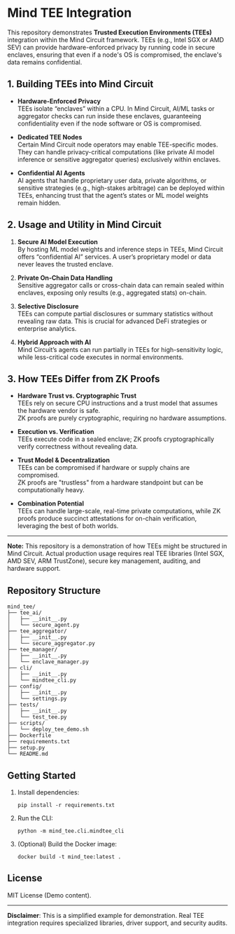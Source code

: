 # Mind TEE Integration

This repository demonstrates **Trusted Execution Environments (TEEs)** integration 
within the Mind Circuit framework. TEEs (e.g., Intel SGX or AMD SEV) can provide 
hardware-enforced privacy by running code in secure enclaves, ensuring that even 
if a node's OS is compromised, the enclave's data remains confidential.

## 1. Building TEEs into Mind Circuit

- **Hardware-Enforced Privacy**  
  TEEs isolate “enclaves” within a CPU. In Mind Circuit, AI/ML tasks or aggregator checks 
  can run inside these enclaves, guaranteeing confidentiality even if the node software 
  or OS is compromised.

- **Dedicated TEE Nodes**  
  Certain Mind Circuit node operators may enable TEE-specific modes. They can handle 
  privacy-critical computations (like private AI model inference or sensitive aggregator queries) 
  exclusively within enclaves.

- **Confidential AI Agents**  
  AI agents that handle proprietary user data, private algorithms, or sensitive strategies 
  (e.g., high-stakes arbitrage) can be deployed within TEEs, enhancing trust that 
  the agent’s states or ML model weights remain hidden.

## 2. Usage and Utility in Mind Circuit

1. **Secure AI Model Execution**  
   By hosting ML model weights and inference steps in TEEs, Mind Circuit offers “confidential AI” services. 
   A user’s proprietary model or data never leaves the trusted enclave.

2. **Private On-Chain Data Handling**  
   Sensitive aggregator calls or cross-chain data can remain sealed within enclaves, 
   exposing only results (e.g., aggregated stats) on-chain.

3. **Selective Disclosure**  
   TEEs can compute partial disclosures or summary statistics without revealing raw data. 
   This is crucial for advanced DeFi strategies or enterprise analytics.

4. **Hybrid Approach with AI**  
   Mind Circuit’s agents can run partially in TEEs for high-sensitivity logic, 
   while less-critical code executes in normal environments.

## 3. How TEEs Differ from ZK Proofs

- **Hardware Trust vs. Cryptographic Trust**  
  TEEs rely on secure CPU instructions and a trust model that assumes the hardware vendor is safe.  
  ZK proofs are purely cryptographic, requiring no hardware assumptions.

- **Execution vs. Verification**  
  TEEs execute code in a sealed enclave; ZK proofs cryptographically verify correctness without revealing data.

- **Trust Model & Decentralization**  
  TEEs can be compromised if hardware or supply chains are compromised.  
  ZK proofs are "trustless" from a hardware standpoint but can be computationally heavy.

- **Combination Potential**  
  TEEs can handle large-scale, real-time private computations, while ZK proofs produce succinct 
  attestations for on-chain verification, leveraging the best of both worlds.

---

**Note:** This repository is a demonstration of how TEEs might be structured in Mind Circuit. 
Actual production usage requires real TEE libraries (Intel SGX, AMD SEV, ARM TrustZone), 
secure key management, auditing, and hardware support.

## Repository Structure

```
mind_tee/
├── tee_ai/
│   ├── __init__.py
│   └── secure_agent.py
├── tee_aggregator/
│   ├── __init__.py
│   └── secure_aggregator.py
├── tee_manager/
│   ├── __init__.py
│   └── enclave_manager.py
├── cli/
│   ├── __init__.py
│   └── mindtee_cli.py
├── config/
│   ├── __init__.py
│   └── settings.py
├── tests/
│   ├── __init__.py
│   └── test_tee.py
├── scripts/
│   └── deploy_tee_demo.sh
├── Dockerfile
├── requirements.txt
├── setup.py
└── README.md
```

## Getting Started

1. Install dependencies:
   ```
   pip install -r requirements.txt
   ```
2. Run the CLI:
   ```
   python -m mind_tee.cli.mindtee_cli
   ```
3. (Optional) Build the Docker image:
   ```
   docker build -t mind_tee:latest .
   ```

## License

MIT License (Demo content).

---
**Disclaimer**: This is a simplified example for demonstration. Real TEE integration 
requires specialized libraries, driver support, and security audits.
